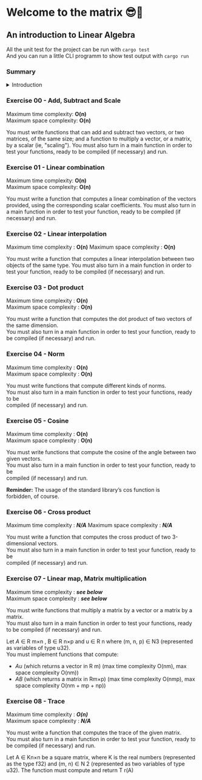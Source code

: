 # Welcome to the matrix 😎💊

## An introduction to Linear Algebra


All the unit test for the project can be run with `cargo test`  
And you can run a little CLI programm to show test output with `cargo run`


### Summary

<details>
<summary> Introduction </summary>

- [Exercise 00 - Add, Subtract and Scale](#ex00)
- [Exercise 01 - Linear combination](#ex01)
- [Exercise 02 - Linear interpolation](#ex02)
- [Exercise 03 - Dot product](#ex03)
- [Exercise 04 - Norm](#ex04)
- [Exercise 05 - Cosine](#ex05)
- [Exercise 06 - Cross product](#ex06)
- [Exercise 07 - Linear map, Matrix multiplication](#ex07)
- [Exercise 08 - Trace](#ex08)

</details>

###  <a name="ex00">Exercise 00 - Add, Subtract and Scale</a>

Maximum time complexity: **O(n)**  
Maximum space complexity: **O(n)**

You must write functions that can add and subtract two vectors, or two matrices, of the
same size; and a function to multiply a vector, or a matrix, by a scalar (ie, "scaling").
You must also turn in a main function in order to test your functions, ready to be
compiled (if necessary) and run.

### <a name="ex01">Exercise 01 - Linear combination</a>

Maximum time complexity: **O(n)**  
Maximum space complexity: **O(n)**

You must write a function that computes a linear combination of the vectors provided,
using the corresponding scalar coefficients.
You must also turn in a main function in order to test your function, ready to be
compiled (if necessary) and run.


### <a name="ex02">Exercise 02 - Linear interpolation</a>

Maximum time complexity : **O(n)**
Maximum space complexity : **O(n)**

You must write a function that computes a linear interpolation between two objects of the same type.
You must also turn in a main function in order to test your function, ready to be compiled (if necessary) and run.

### <a name="ex03">Exercise 03 - Dot product</a>

Maximum time complexity : **O(n)**  
Maximum space complexity : **O(n)**  

You must write a function that computes the dot product of two vectors of the same dimension.  
You must also turn in a main function in order to test your function, ready to be compiled (if necessary) and run.  


### <a name="ex04">Exercise 04 - Norm</a>

Maximum time complexity : **O(n)**  
Maximum space complexity : **O(n)**  

You must write functions that compute different kinds of norms.  
You must also turn in a main function in order to test your functions, ready to be  
compiled (if necessary) and run.  

### <a name="ex05"> Exercise 05 - Cosine</a>

Maximum time complexity : **O(n)**  
Maximum space complexity : **O(n)**  

You must write functions that compute the cosine of the angle between two given vectors.  
You must also turn in a main function in order to test your function, ready to be  
compiled (if necessary) and run.  

**Reminder:** The usage of the standard library’s cos function is  
forbidden, of course.  

### <a name="ex06"> Exercise 06 - Cross product</a>

Maximum time complexity : ***N/A***
Maximum space complexity : ***N/A***  

You must write a function that computes the cross product of two 3-dimensional vectors.  
You must also turn in a main function in order to test your function, ready to be  
compiled (if necessary) and run.  

### <a name="ex07"> Exercise 07 - Linear map, Matrix multiplication</a>

Maximum time complexity : ***see below***  
Maximum space complexity : ***see below***  

You must write functions that multiply a matrix by a vector or a matrix by a matrix.  
You must also turn in a main function in order to test your functions, ready to be compiled (if necessary) and run.

Let *A* ∈ R m×n , B ∈ R n×p and u ∈ R n where (m, n, p) ∈ N3 (represented as variables of type u32).  
You must implement functions that compute:  
- *Au* (which returns a vector in R
m) (max time complexity O(nm), max space complexity O(nm))
- *AB* (which returns a matrix in Rm×p) (max time complexity O(nmp), max space complexity O(nm + mp + np))

### <a name="ex08"> Exercise 08 - Trace</a>

Maximum time complexity : ***O(n)***  
Maximum space complexity : ***N/A***  

You must write a function that computes the trace of the given matrix.  
You must also turn in a main function in order to test your function, ready to be compiled (if necessary) and run.  

Let A ∈ Kn×n be a square matrix, where K is the real numbers (represented as the type
f32) and (m, n) ∈ N
2
(represented as two variables of type u32).
The function must compute and return T r(A)
